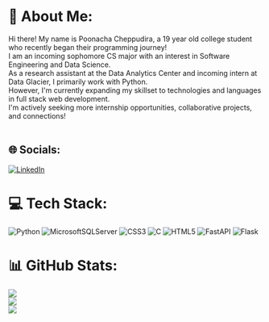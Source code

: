 # 💫 About Me:
Hi there! My name is Poonacha Cheppudira, a 19 year old college student who recently began their programming journey!<br>I am an incoming sophomore CS major with an interest in Software Engineering and Data Science.<br>As a research assistant at the Data Analytics Center and incoming intern at Data Glacier, I primarily work with Python.<br>However, I'm currently expanding my skillset to technologies and languages in full stack web development.<br>I'm actively seeking more internship opportunities, collaborative projects, and connections!<br><br>


## 🌐 Socials:
[![LinkedIn](https://img.shields.io/badge/LinkedIn-%230077B5.svg?logo=linkedin&logoColor=white)](https://linkedin.com/in/https://www.linkedin.com/in/poonacha-cheppudira/) 

# 💻 Tech Stack:
![Python](https://img.shields.io/badge/python-3670A0?style=for-the-badge&logo=python&logoColor=ffdd54) ![MicrosoftSQLServer](https://img.shields.io/badge/Microsoft%20SQL%20Sever-CC2927?style=for-the-badge&logo=microsoft%20sql%20server&logoColor=white) ![CSS3](https://img.shields.io/badge/css3-%231572B6.svg?style=for-the-badge&logo=css3&logoColor=white) ![C](https://img.shields.io/badge/c-%2300599C.svg?style=for-the-badge&logo=c&logoColor=white) ![HTML5](https://img.shields.io/badge/html5-%23E34F26.svg?style=for-the-badge&logo=html5&logoColor=white) ![FastAPI](https://img.shields.io/badge/FastAPI-005571?style=for-the-badge&logo=fastapi) ![Flask](https://img.shields.io/badge/flask-%23000.svg?style=for-the-badge&logo=flask&logoColor=white)
# 📊 GitHub Stats:
![](https://github-readme-stats.vercel.app/api?username=Poonacha-Cheppudira-123&theme=radical&hide_border=false&include_all_commits=false&count_private=true)<br/>
![](https://github-readme-streak-stats.herokuapp.com/?user=Poonacha-Cheppudira-123&theme=radical&hide_border=false)<br/>
![](https://github-readme-stats.vercel.app/api/top-langs/?username=Poonacha-Cheppudira-123&theme=radical&hide_border=false&include_all_commits=false&count_private=true&layout=compact)

<!-- Proudly created with GPRM ( https://gprm.itsvg.in ) -->
